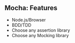 ##  Mocha: Features

* Node.js/Browser
* BDD/TDD
* Choose any assertion library
* Choose any Mocking library
